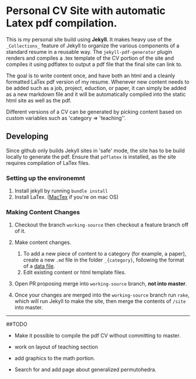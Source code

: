 # Personal CV Site with automatic Latex pdf compilation.

This is my personal site build using **Jekyll**.  It makes heavy use of
the `_Collections_` feature of Jekyll to organize the various
components of a standard resume in a reusable way.
The `jekyll-pdf-generator` plugin renders and compiles a .tex template of the
CV portion of the site and compiles it using pdflatex to output
a pdf file that the final site can link to.

The goal is to write content once, and have both an html and a cleanly
formatted LaTex pdf version of my resume.  Whenever new content needs to be
added such as a job, project, eduction, or paper, it can simply be added
as a new markdown file and it will be automatically compiled into the
static html site as well as the pdf.

Different versions of a CV can be generated by picking content based on
custom variables such as 'category => 'teaching''.


## Developing

Since github only builds Jekyll sites in 'safe' mode, the site has to be build
locally to generate the pdf. Ensure that `pdflatex` is installed,
as the site requires compilation of LaTex files.

### Setting up the environemnt
1. Install jekyll by running `bundle install`
2. Install LaTex. ([MacTex](https://tug.org/mactex/mactex-download.html) if you're on mac OS)

### Making Content Changes

1. Checkout the branch `working-source` then checkout a feature branch off of it.

2. Make content changes.
    1. To add a new piece of content to a category (for example, a paper), create a new `.md` file in the folder `_{category}`, following the format of a [data file](https://jekyllrb.com/docs/datafiles/).
    2. Edit existing content or html template files. 


3. Open PR proposing merge into `working-source` branch, **not into master**.

4. Once your changes are merged into the `working-source` branch run `rake`,
which will run Jekyll to make the site, then merge the contents of `/site` into master.


---

##TODO

* Make it possible to compile the pdf CV without committing to master.

* work on layout of teaching section

* add graphics to the math portion.

* Search for and add page about generalized permutohedra.
